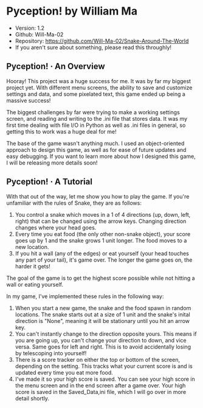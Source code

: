 # Pyception! by William Ma 
- Version: 1.2
- Github: Will-Ma-02
- Repository: https://github.com/Will-Ma-02/Snake-Around-The-World
- If you aren't sure about something, please read this throughly!

## Pyception! · An Overview 
Hooray! This project was a huge success for me. It was by far my biggest project yet. 
With different menu screens, the ability to save and customize settings and data, 
and some pixelated text, this game ended up being a massive success! 

The biggest challenges by far were trying to make a working settings screen, and reading
and writing to the .ini file that stores data. It was my first time dealing with file
I/O in Python as well as .ini files in general, so getting this to work was a huge deal for
me! 

The base of the game wasn't anything much. I used an object-oriented approach to design
this game, as well as for ease of future updates and easy debugging. If you want to learn
more about how I designed this game, I will be releasing more details soon!

## Pyception! · A Tutorial 
With that out of the way, let me show you how to play the game. If you're unfamiliar with 
the rules of Snake, they are as follows:

1. You control a snake which moves in a 1 of 4 directions (up, down, left, right) that can be 
changed using the arrow keys. Changing direction changes where your head goes.
2. Every time you eat food (the only other non-snake object), your score goes up by 1 and the 
snake grows 1 unit longer. The food moves to a new location.
3. If you hit a wall (any of the edges) or eat yourself (your head touches any part of your 
tail), it's game over. The longer the game goes on, the harder it gets!

The goal of the game is to get the highest score possible while not hitting a wall or eating
yourself. 

In my game, I've implemented these rules in the following way:
1. When you start a new game, the snake and the food spawn in random locations. The snake 
starts out at a size of 1 unit and the snake's inital direction is "None", meaning it will 
be stationary until you hit an arrow key.
2. You can't instantly change to the direction opposite yours. This means if you are going up, 
you can't change your direction to down, and vice versa. Same goes for left and right. This is 
to avoid accidentally losing by telescoping into yourself!
3. There is a score tracker on either the top or bottom of the screen, depending on the setting.
This tracks what your current score is and is updated every time you eat more food.
4. I've made it so your high score is saved. You can see your high score in the menu screen and
in the end screen after a game over. Your high score is saved in the Saved_Data,ini file, which
I will go over in more detail shortly.





